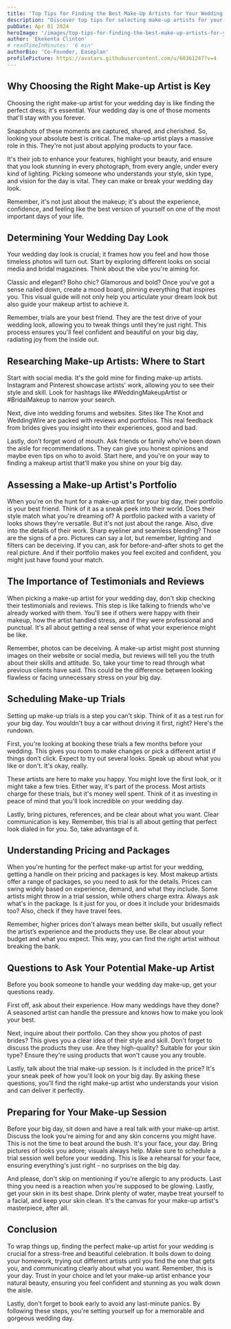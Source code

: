 ```yaml
---
title: 'Top Tips for Finding the Best Make-Up Artists for Your Wedding Day'
description: "Discover top tips for selecting make-up artists for your wedding day in our comprehensive guide"
pubDate: Apr 01 2024
heroImage: '/images/top-tips-for-finding-the-best-make-up-artists-for-your-wedding-day.png'
author: 'Ekekenta Clinton'
# readTimeInMinutes: '6 min'
authorBio: 'Co-Founder, Easeplan'
profilePicture: https://avatars.githubusercontent.com/u/60361247?v=4
---
```


## Why Choosing the Right Make-up Artist is Key
Choosing the right make-up artist for your wedding day is like finding the perfect dress; it's essential. Your wedding day is one of those moments that'll stay with you forever. 

Snapshots of these moments are captured, shared, and cherished. So, looking your absolute best is critical. The make-up artist plays a massive role in this. They're not just about applying products to your face. 

It's their job to enhance your features, highlight your beauty, and ensure that you look stunning in every photograph, from every angle, under every kind of lighting. Picking someone who understands your style, skin type, and vision for the day is vital. They can make or break your wedding day look. 

Remember, it's not just about the makeup; it's about the experience, confidence, and feeling like the best version of yourself on one of the most important days of your life.


## Determining Your Wedding Day Look
Your wedding day look is crucial; it frames how you feel and how those timeless photos will turn out. Start by exploring different looks on social media and bridal magazines. Think about the vibe you're aiming for. 

Classic and elegant? Boho chic? Glamorous and bold? Once you've got a sense nailed down, create a mood board, pinning everything that inspires you. This visual guide will not only help you articulate your dream look but also guide your makeup artist to achieve it. 

Remember, trials are your best friend. They are the test drive of your wedding look, allowing you to tweak things until they're just right. This process ensures you'll feel confident and beautiful on your big day, radiating joy from the inside out.

## Researching Make-up Artists: Where to Start
Start with social media. It's the gold mine for finding make-up artists. Instagram and Pinterest showcase artists' work, allowing you to see their style and skill. Look for hashtags like #WeddingMakeupArtist or #BridalMakeup to narrow your search. 

Next, dive into wedding forums and websites. Sites like The Knot and WeddingWire are packed with reviews and portfolios. This real feedback from brides gives you insight into their experiences, good and bad. 

Lastly, don’t forget word of mouth. Ask friends or family who’ve been down the aisle for recommendations. They can give you honest opinions and maybe even tips on who to avoid. Start here, and you're on your way to finding a makeup artist that’ll make you shine on your big day.

## Assessing a Make-up Artist's Portfolio
When you're on the hunt for a make-up artist for your big day, their portfolio is your best friend. Think of it as a sneak peek into their world. Does their style match what you're dreaming of? A portfolio packed with a variety of looks shows they're versatile. But it's not just about the range. Also, dive into the details of their work. Sharp eyeliner and seamless blending? Those are the signs of a pro. Pictures can say a lot, but remember, lighting and filters can be deceiving. If you can, ask for before-and-after shots to get the real picture. And if their portfolio makes you feel excited and confident, you might just have found your match.

## The Importance of Testimonials and Reviews
When picking a make-up artist for your wedding day, don't skip checking their testimonials and reviews. This step is like talking to friends who've already worked with them. You'll see if others were happy with their makeup, how the artist handled stress, and if they were professional and punctual. It's all about getting a real sense of what your experience might be like. 

Remember, photos can be deceiving. A make-up artist might post stunning images on their website or social media, but reviews will tell you the truth about their skills and attitude. So, take your time to read through what previous clients have said. This could be the difference between looking flawless or facing unnecessary stress on your big day.

## Scheduling Make-up Trials
Setting up make-up trials is a step you can't skip. Think of it as a test run for your big day. You wouldn't buy a car without driving it first, right? Here's the rundown. 

First, you're looking at booking these trials a few months before your wedding. This gives you room to make changes or pick a different artist if things don't click. Expect to try out several looks. Speak up about what you like or don't. It's okay, really. 

These artists are here to make you happy. You might love the first look, or it might take a few tries. Either way, it's part of the process. Most artists charge for these trials, but it's money well spent. Think of it as investing in peace of mind that you'll look incredible on your wedding day. 

Lastly, bring pictures, references, and be clear about what you want. Clear communication is key. Remember, this trial is all about getting that perfect look dialed in for you. So, take advantage of it.

## Understanding Pricing and Packages
When you're hunting for the perfect make-up artist for your wedding, getting a handle on their pricing and packages is key. Most makeup artists offer a range of packages, so you need to ask for the details. Prices can swing widely based on experience, demand, and what they include. Some artists might throw in a trial session, while others charge extra. Always ask what's in the package. Is it just for you, or does it include your bridesmaids too? Also, check if they have travel fees. 

Remember, higher prices don't always mean better skills, but usually reflect the artist’s experience and the products they use. Be clear about your budget and what you expect. This way, you can find the right artist without breaking the bank.

## Questions to Ask Your Potential Make-up Artist
Before you book someone to handle your wedding day make-up, get your questions ready. 

First off, ask about their experience. How many weddings have they done? A seasoned artist can handle the pressure and knows how to make you look your best. 

Next, inquire about their portfolio. Can they show you photos of past brides? This gives you a clear idea of their style and skill. Don't forget to discuss the products they use. Are they high-quality? Suitable for your skin type? Ensure they're using products that won't cause you any trouble. 

Lastly, talk about the trial make-up session. Is it included in the price? It's your sneak peek of how you'll look on your big day. By asking these questions, you’ll find the right make-up artist who understands your vision and can deliver it perfectly.
## Preparing for Your Make-up Session
Before your big day, sit down and have a real talk with your make-up artist. Discuss the look you're aiming for and any skin concerns you might have. This is not the time to beat around the bush. It's your face, your day. Bring pictures of looks you adore; visuals always help. Make sure to schedule a trial session well before your wedding. This is like a rehearsal for your face, ensuring everything's just right - no surprises on the big day. 

And please, don't skip on mentioning if you're allergic to any products. Last thing you need is a reaction when you're supposed to be glowing. Lastly, get your skin in its best shape. Drink plenty of water, maybe treat yourself to a facial, and keep your skin clean. It's the canvas for your make-up artist's masterpiece, after all.

## Conclusion
To wrap things up, finding the perfect make-up artist for your wedding is crucial for a stress-free and beautiful celebration. It boils down to doing your homework, trying out different artists until you find the one that gets you, and communicating clearly about what you want. Remember, this is your day. Trust in your choice and let your make-up artist enhance your natural beauty, ensuring you feel confident and stunning as you walk down the aisle. 

Lastly, don't forget to book early to avoid any last-minute panics. By following these steps, you're setting yourself up for a memorable and gorgeous wedding day.